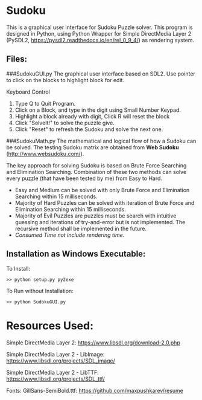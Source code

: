 # Sudoku
This is a graphical user interface for Sudoku Puzzle solver. 
This program is designed in Python, using Python Wrapper for Simple DirectMedia Layer 2 (PySDL2, https://pysdl2.readthedocs.io/en/rel_0_9_4/) as rendering system.

## Files:
###SudokuGUI.py
The graphical user interface based on SDL2. Use pointer to click on the blocks to highlight block for edit.

Keyboard Control

1. Type Q to Quit Program.
2. Click on a Block, and type in the digit using Small Number Keypad.
3. Highlight a block already with digit, Click R will reset the block
4. Click "SolveIt!" to solve the puzzle give. 
5. Click "Reset" to refresh the Sudoku and solve the next one.

###SudokuMath.py
The mathematical and logical flow of how a Sudoku can be solved. The testing Sudoku matrix are obtained from **Web Sudoku** (http://www.websudoku.com/).

The key approach for solving Sudoku is based on Brute Force Searching and Elimination Searching. 
Combination of these two methods can solve every puzzle (that have been tested by me) from Easy to Hard.

+ Easy and Medium can be solved with only Brute Force and Elimination Searching within 15 milliseconds.
+ Majority of Hard Puzzles can be solved with iteration of Brute Force and Elimination Searching within 15 milliseconds.
+ Majority of Evil Puzzles are puzzles must be search with intuitive guessing and iterations of try-and-error but is not implemented. The recursive method shall be implemented in the future.
+ *Consumed Time not include rendering time.*


## Installation as Windows Executable:
To Install:

`>> python setup.py py2exe`

To Run without Installation:

`>> python SudokuGUI.py`


# Resources Used:
Simple DirectMedia Layer 2: https://www.libsdl.org/download-2.0.php

Simple DirectMedia Layer 2 - LibImage: https://www.libsdl.org/projects/SDL_image/

Simple DirectMedia Layer 2 - LibTTF: https://www.libsdl.org/projects/SDL_ttf/

Fonts: GillSans-SemiBold.ttf: https://github.com/maxpushkarev/resume

